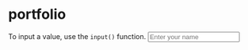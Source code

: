 # portfolio
To input a value, use the `input()` function.
<input type="text" placeholder="Enter your name">

